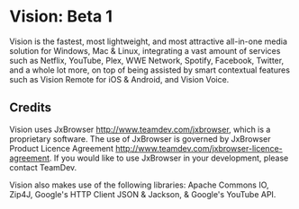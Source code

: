 # Vision: Beta 1

Vision is the fastest, most lightweight, and most attractive all-in-one media solution for Windows, Mac & Linux, integrating a vast amount of services such as Netflix, YouTube, Plex, WWE Network, Spotify, Facebook, Twitter, and a whole lot more, on top of being assisted by smart contextual features such as Vision Remote for iOS & Android, and Vision Voice.

## Credits

Vision uses JxBrowser http://www.teamdev.com/jxbrowser, which is a proprietary software. The use of JxBrowser is governed by JxBrowser Product Licence Agreement http://www.teamdev.com/jxbrowser-licence-agreement. If you would like to use JxBrowser in your development, please contact TeamDev.

Vision also makes use of the following libraries: Apache Commons IO, Zip4J, Google's HTTP Client JSON & Jackson, & Google's YouTube API.
